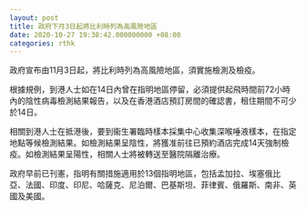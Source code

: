 ```yaml
---
layout: post
title: 政府下月3日起將比利時列為高風險地區
date: 2020-10-27 19:38:42.000000000 +08:00
categories: rthk
---
```


政府宣布由11月3日起，將比利時列為高風險地區，須實施檢測及檢疫。

根據規例，到港人士如在14日內曾在指明地區停留，必須提供起飛時間前72小時內的陰性病毒檢測結果報告，以及在香港酒店預訂房間的確認書，租住期間不可少於14日。

相關到港人士在抵港後，要到衞生署臨時樣本採集中心收集深喉唾液樣本，在指定地點等候檢測結果。如檢測結果呈陰性，將獲准前往已預約酒店完成14天強制檢疫。如檢測結果呈陽性，相關人士將被轉送至醫院隔離治療。

政府早前已刊憲，指明有關措施適用於13個指明地區，包括孟加拉、埃塞俄比亞、法國、印度、印尼、哈薩克、尼泊爾、巴基斯坦、菲律賓、俄羅斯、南非、英國及美國。
